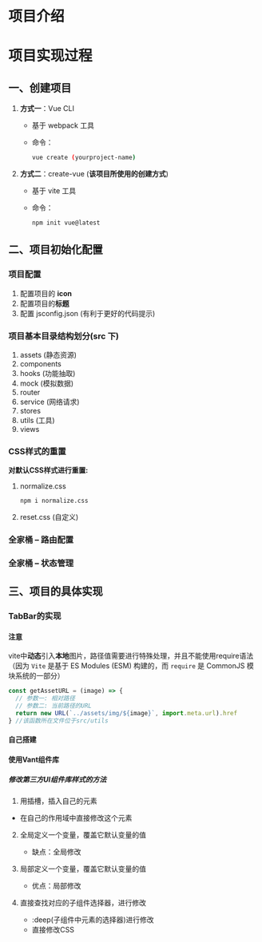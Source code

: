 # 项目介绍

# 项目实现过程

## 一、创建项目

1. **方式一**：Vue CLI

   * 基于 webpack 工具

   * 命令：

     ~~~bash
     vue create (yourproject-name)
     ~~~

2. **方式二**：create-vue (**该项目所使用的创建方式**)

   * 基于 vite 工具

   * 命令：

     ~~~bash
     npm init vue@latest
     ~~~

## 二、项目初始化配置

### 项目配置

1. 配置项目的 **icon**
2. 配置项目的**标题**
3.  配置 jsconfig.json (有利于更好的代码提示)

### 项目基本目录结构划分(src 下)

1. assets (静态资源)
2. components
3. hooks (功能抽取)
4. mock (模拟数据)
5. router
6. service (网络请求)
7. stores
8. utils (工具)
9. views

### CSS样式的重置

**对默认CSS样式进行重置:**

1. normalize.css

   ~~~bash
   npm i normalize.css
   ~~~

2. reset.css (自定义)

### 全家桶 – 路由配置



### 全家桶 – 状态管理



## 三、项目的具体实现

### TabBar的实现

#### 注意

vite中**动态**引入**本地**图片，路径值需要进行特殊处理，并且不能使用require语法（因为 `Vite` 是基于 ES Modules (ESM) 构建的，而 `require` 是 CommonJS 模块系统的一部分）

~~~js
const getAssetURL = (image) => {
  // 参数一: 相对路径
  // 参数二: 当前路径的URL
  return new URL(`../assets/img/${image}`, import.meta.url).href
} //该函数所在文件位于src/utils
~~~



#### 自己搭建



#### 使用Vant组件库

##### 修改第三方UI组件库样式的方法

1.  用插槽，插入自己的元素
   * 在自己的作用域中直接修改这个元素

2. 全局定义一个变量，覆盖它默认变量的值
   * 缺点：全局修改

3. 局部定义一个变量，覆盖它默认变量的值
   * 优点：局部修改

4. 直接查找对应的子组件选择器，进行修改
   * :deep(子组件中元素的选择器)进行修改
   * 直接修改CSS

